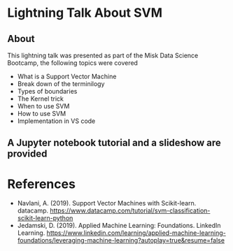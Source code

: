 # Lightning Talk About SVM
## About
This lightning talk was presented as part of the Misk Data Science Bootcamp, the following topics were covered
- What is a Support Vector Machine
- Break down of the terminilogy
- Types of boundaries
- The Kernel trick
- When to use SVM
- How to use SVM
- Implementation in VS code
## A Jupyter notebook tutorial and a slideshow are provided 

# References
- Navlani, A. (2019). Support Vector Machines with Scikit-learn. datacamp. https://www.datacamp.com/tutorial/svm-classification-scikit-learn-python
- Jedamski, D. (2019). Applied Machine Learning: Foundations. LinkedIn Learning. https://www.linkedin.com/learning/applied-machine-learning-foundations/leveraging-machine-learning?autoplay=true&resume=false
